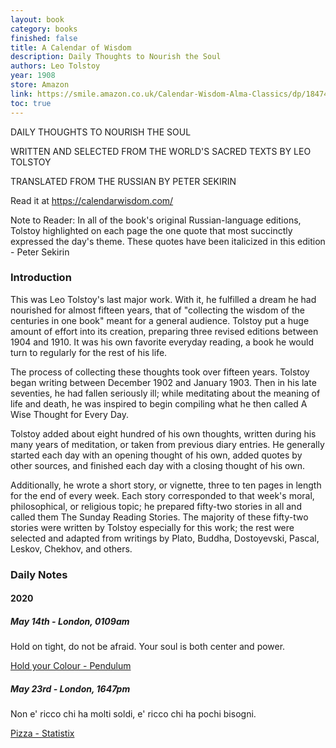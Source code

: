 ```yaml
---
layout: book
category: books
finished: false
title: A Calendar of Wisdom
description: Daily Thoughts to Nourish the Soul
authors: Leo Tolstoy
year: 1908
store: Amazon
link: https://smile.amazon.co.uk/Calendar-Wisdom-Alma-Classics/dp/184749563X
toc: true
---
```


DAILY THOUGHTS TO NOURISH THE SOUL

WRITTEN AND SELECTED FROM THE WORLD'S SACRED TEXTS BY LEO TOLSTOY

TRANSLATED FROM THE RUSSIAN BY PETER SEKIRIN

Read it at https://calendarwisdom.com/

Note to Reader: In all of the book's original Russian-language editions, Tolstoy highlighted on each page the one quote that most succinctly expressed the day's theme. These quotes have been italicized in this edition - Peter Sekirin

### Introduction

This was Leo Tolstoy's last major work. With it, he fulfilled a dream he had nourished for almost fifteen years, that of "collecting the wisdom of the centuries in one book" meant for a general audience. Tolstoy put a huge amount of effort into its creation, preparing three revised editions between 1904 and 1910. It was his own favorite everyday reading, a book he would turn to regularly for the rest of his life.

The process of collecting these thoughts took over fifteen years. Tolstoy began writing between December 1902 and January 1903. Then in his late seventies, he had fallen seriously ill; while meditating about the meaning of life and death, he was inspired to begin compiling what he then called A Wise Thought for Every Day.

Tolstoy added about eight hundred of his own thoughts, written during his many years of meditation, or taken from previous diary entries. He generally started each day with an opening thought of his own, added quotes by other sources, and finished each day with a closing thought of his own.

Additionally, he wrote a short story, or vignette, three to ten pages in length for the end of every week. Each story corresponded to that week's moral, philosophical, or religious topic; he prepared fifty-two stories in all and called them The Sunday Reading Stories. The majority of these fifty-two stories were written by Tolstoy especially for this work; the rest were selected and adapted from writings by Plato, Buddha, Dostoyevski, Pascal, Leskov, Chekhov, and others.

### Daily Notes

#### 2020

##### May 14th - London, 0109am

Hold on tight, do not be afraid. Your soul is both center and power.

[Hold your Colour - Pendulum](https://www.youtube.com/watch?v=9mWLig0s_9k)

##### May 23rd - London, 1647pm

Non e' ricco chi ha molti soldi, e' ricco chi ha pochi bisogni.

[Pizza - Statistix](https://www.youtube.com/watch?v=yoKrSbdhylA)
